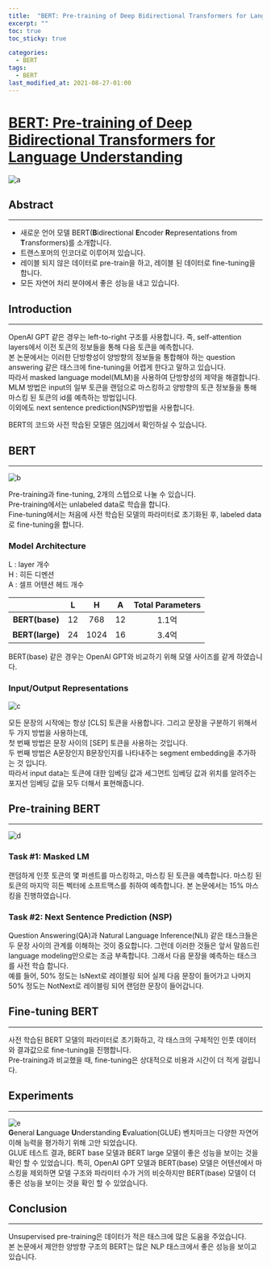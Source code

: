 ```yaml
---
title:  "BERT: Pre-training of Deep Bidirectional Transformers for Language Understanding"
excerpt: ""
toc: true
toc_sticky: true

categories:
  - BERT
tags:
  - BERT
last_modified_at: 2021-08-27-01:00
---
```


# [BERT: Pre-training of Deep Bidirectional Transformers for Language Understanding](https://arxiv.org/pdf/1810.04805.pdf)  
   
![a](https://user-images.githubusercontent.com/54731898/109606223-b0078f00-7b69-11eb-8fea-a0562c4ab7c4.jpg)    
 

## Abstract
---
- 새로운 언어 모델 BERT(**B**idirectional **E**ncoder **R**epresentations from **T**ransformers)를 소개합니다.
- 트랜스포머의 인코더로 이루어져 있습니다.
- 레이블 되지 않은 데이터로 pre-train을 하고, 레이블 된 데이터로 fine-tuning을 합니다.
- 모든 자연어 처리 분야에서 좋은 성능을 내고 있습니다.  

## Introduction
---
OpenAI GPT 같은 경우는 left-to-right 구조를 사용합니다. 즉, self-attention layers에서 이전 토큰의 정보들을 통해 다음 토큰을 예측합니다.  
본 논문에서는 이러한 단방향성이 양방향의 정보들을 통합해야 하는 question answering 같은 태스크에 fine-tuning을 어렵게 한다고 말하고 있습니다.  
따라서 masked language model(MLM)을 사용하여 단방향성의 제약을 해결합니다.  
MLM 방법은 input의 일부 토큰을 랜덤으로 마스킹하고 양방향의 토큰 정보들을 통해 마스킹 된 토큰의 id를 예측하는 방법입니다.  
이외에도 next sentence prediction(NSP)방법을 사용합니다.  

BERT의 코드와 사전 학습된 모델은 [여기](https://github.com/google-research/bert)에서 확인하실 수 있습니다.  

## BERT
---
![b](https://user-images.githubusercontent.com/54731898/109619922-a89db100-7b7c-11eb-96f2-b722bfd3d580.PNG)  

Pre-training과 fine-tuning, 2개의 스텝으로 나눌 수 있습니다.  
Pre-training에서는 unlabeled data로 학습을 합니다.  
Fine-tuning에서는 처음에 사전 학습된 모델의 파라미터로 초기화된 후, labeled data로 fine-tuning을 합니다.  

### Model Architecture  
L : layer 개수  
H : 히든 디멘션  
A : 셀프 어텐션 헤드 개수  

||L|H|A|Total Parameters|
|:---:|:---:|:---:|:---:|:---:|
|**BERT(base)**|12|768|12|1.1억|
|**BERT(large)**|24|1024|16|3.4억|  

BERT(base) 같은 경우는 OpenAI GPT와 비교하기 위해 모델 사이즈를 같게 하였습니다.      

### Input/Output Representations  
![c](https://user-images.githubusercontent.com/54731898/109622145-22369e80-7b7f-11eb-8285-12539cbdb732.PNG)  
 
모든 문장의 시작에는 항상 [CLS] 토큰을 사용합니다. 그리고 문장을 구분하기 위해서 두 가지 방법을 사용하는데,  
첫 번째 방법은 문장 사이의 [SEP] 토큰을 사용하는 것입니다.  
두 번째 방법은 A문장인지 B문장인지를 나타내주는 segment embedding을 추가하는 것 입니다.  
따라서 input data는 토큰에 대한 임베딩 값과 세그먼트 임베딩 값과 위치를 알려주는 포지션 임베딩 값을 모두 더해서 표현해줍니다.    



## Pre-training BERT
---
![d](https://user-images.githubusercontent.com/54731898/109630846-b9542400-7b88-11eb-8d63-63eda6384e0e.PNG)  

### Task #1: Masked LM
랜덤하게 인풋 토큰의 몇 퍼센트를 마스킹하고, 마스킹 된 토큰을 예측합니다. 마스킹 된 토큰의 마지막 히든 벡터에 소프트맥스를 취하여 예측합니다. 본 논문에서는 15% 마스킹을 진행하였습니다.  


### Task #2: Next Sentence Prediction (NSP)
Question Answering(QA)과 Natural Language Inference(NLI) 같은 태스크들은 두 문장 사이의 관계를 이해하는 것이 중요합니다. 그런데 이러한 것들은 앞서 말씀드린 language modeling만으로는 조금 부족합니다. 그래서 다음 문장을 예측하는 태스크를 사전 학습 합니다.  
예를 들어, 50% 정도는 IsNext로 레이블링 되어 실제 다음 문장이 들어가고 나머지 50% 정도는 NotNext로 레이블링 되어 랜덤한 문장이 들어갑니다.  



## Fine-tuning BERT
---
사전 학습된 BERT 모델의 파라미터로 초기화하고, 각 태스크의 구체적인 인풋 데이터와 결과값으로 fine-tuning을 진행합니다.  
Pre-training과 비교했을 때, fine-tuning은 상대적으로 비용과 시간이 더 적게 걸립니다.  


## Experiments
---
![e](https://user-images.githubusercontent.com/54731898/109631476-54e59480-7b89-11eb-8a17-7b4d0b7cebca.PNG)  
**G**eneral **L**anguage **U**nderstanding **E**valuation(GLUE) 벤치마크는 다양한 자연어 이해 능력을 평가하기 위해 고안 되었습니다.  
GLUE 테스트 결과, BERT base 모델과 BERT large 모델이 좋은 성능을 보이는 것을 확인 할 수 있었습니다.
특히, OpenAI GPT 모델과 BERT(base) 모델은 어텐션에서 마스킹을 제외하면 모델 구조와 파라미터 수가 거의 비슷하지만 BERT(base) 모델이 더 좋은 성능을 보이는 것을 확인 할 수 있었습니다.    

## Conclusion
---
Unsupervised pre-training은 데이터가 적은 태스크에 많은 도움을 주었습니다.  
본 논문에서 제안한 양방향 구조의 BERT는 많은 NLP 태스크에서 좋은 성능을 보이고 있습니다.  



